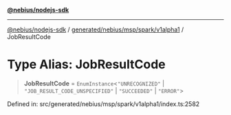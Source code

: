 [**@nebius/nodejs-sdk**](../../../../../../README.md)

***

[@nebius/nodejs-sdk](../../../../../../README.md) / [generated/nebius/msp/spark/v1alpha1](../README.md) / JobResultCode

# Type Alias: JobResultCode

> **JobResultCode** = `EnumInstance`\<`"UNRECOGNIZED"` \| `"JOB_RESULT_CODE_UNSPECIFIED"` \| `"SUCCEEDED"` \| `"ERROR"`\>

Defined in: src/generated/nebius/msp/spark/v1alpha1/index.ts:2582
